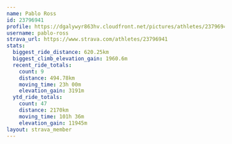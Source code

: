 ```yaml
---
name: Pablo Ross
id: 23796941
profile: https://dgalywyr863hv.cloudfront.net/pictures/athletes/23796941/14615399/1/large.jpg
username: pablo-ross
strava_url: https://www.strava.com/athletes/23796941
stats:
  biggest_ride_distance: 620.25km
  biggest_climb_elevation_gain: 1960.6m
  recent_ride_totals:
    count: 9
    distance: 494.78km
    moving_time: 23h 00m
    elevation_gain: 3191m
  ytd_ride_totals:
    count: 47
    distance: 2170km
    moving_time: 101h 36m
    elevation_gain: 11945m
layout: strava_member
--- 
```

